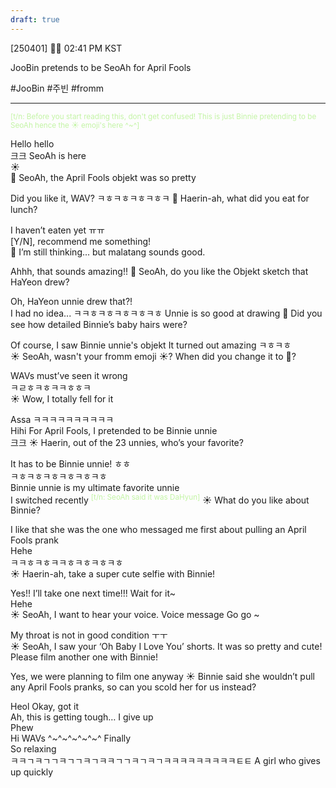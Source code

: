 ```yaml
---
draft: true
---
```

[250401] 🐣💭 02:41 PM KST

JooBin pretends to be SeoAh for April Fools

#JooBin #주빈 #fromm
___

<sup><font color="#c3f4a5">[t/n: Before you start reading this, don't get confused! This is just Binnie pretending to be SeoAh hence the ☀️ emoji's here ^~^]</font></sup>

Hello hello  
크크
SeoAh is here  
☀️  
🫧 SeoAh, the April Fools objekt was so pretty

Did you like it, WAV?
ㅋㅎㅋㅎㅋㅎㅋㅎㅋ
🫧 Haerin-ah, what did you eat for lunch?

I haven’t eaten yet ㅠㅠ  
[Y/N], recommend me something!  
🫧 I’m still thinking... but malatang sounds good.

Ahhh, that sounds amazing!!
🫧 SeoAh, do you like the Objekt sketch that HaYeon drew?

Oh, HaYeon unnie drew that?!  
I had no idea...
ㅋㅋㅎㅋㅎㅋㅎㅋㅎㅋㅎ
Unnie is so good at drawing
🫧 Did you see how detailed Binnie’s baby hairs were?

Of course, I saw Binnie unnie's objekt
It turned out amazing
ㅋㅎㅋㅎ  
☀️ SeoAh, wasn't your fromm emoji ☀️? When did you change it to 🫧?

WAVs must’ve seen it wrong  
ㅋㄹㅎㅋㅎㅋㅋㅎㅎㅋ  
☀️ Wow, I totally fell for it

Assa
ㅋㅋㅋㅋㅋㅋㅋㅋㅋㅋ  
Hihi
For April Fools, I pretended to be Binnie unnie  
크크
☀️ Haerin, out of the 23 unnies, who’s your favorite?

It has to be Binnie unnie! ㅎㅎ  
ㅋㅎㅋㅎㅋㅎㅋㅎㅋㅎㅋㅎ  
Binnie unnie is my ultimate favorite unnie  
I switched recently  <sup><font color="#c3f4a5">[t/n: SeoAh said it was DaHyun]</font></sup>
☀️ What do you like about Binnie?

I like that she was the one who messaged me first about pulling an April Fools prank  
Hehe  
ㅋㅋㅎㅋㅎㅋㅋㅎㅋㅎㅋㅎㅋㅎ  
☀️ Haerin-ah, take a super cute selfie with Binnie!

Yes!! I’ll take one next time!!!
Wait for it~  
Hehe  
☀️ SeoAh, I want to hear your voice. Voice message Go go ~

My throat is not in good condition ㅜㅜ  
☀️ SeoAh, I saw your ‘Oh Baby I Love You’ shorts. It was so pretty and cute! Please film another one with Binnie!

Yes, we were planning to film one anyway
☀️ Binnie said she wouldn’t pull any April Fools pranks, so can you scold her for us instead?

Heol
Okay, got it  
Ah, this is getting tough… I give up  
Phew  
Hi WAVs ^~^~^~^~^~^
Finally  
So relaxing  
ㅋㅋㄱㅋㄱㄱㅋㄱㄱㅋㄱㅋㅋㄱㄱㅋㄱㅋㄱㅋㅋㅋㅋㅋㅋㅋㅋㅋㅌㅌ 
A girl who gives up quickly